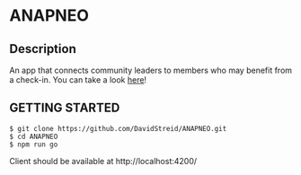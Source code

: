 # ANAPNEO

## Description
An app that connects community leaders to members who may benefit from a check-in. You can take a look [here](http://davidstreid.com/#/data/anapneo)!

## GETTING STARTED
~~~~
$ git clone https://github.com/DavidStreid/ANAPNEO.git
$ cd ANAPNEO
$ npm run go
~~~~

Client should be available at http://localhost:4200/
